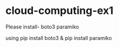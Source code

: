 # cloud-computing-ex1

Please install-
boto3
paramiko

using pip install boto3 & pip install paramiko

